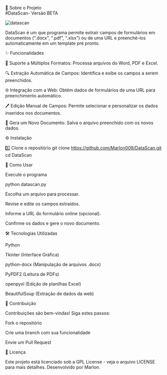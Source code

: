 📌 Sobre o Projeto  
#DataScan- Versão BETA

![datascan](https://github.com/user-attachments/assets/620389a2-ad97-4c9d-9209-dbb4087052a5)



DataScan é um que programa permite extrair campos de formulários em documentos (".docx", ".pdf", ".xlsx") ou de uma URL e preenchê-los automaticamente em um template pré pronto.

✨ Funcionalidades

📄 Suporte a Múltiplos Formatos: Processa arquivos do Word, PDF e Excel.

🔍 Extração Automática de Campos: Identifica e exibe os campos a serem preenchidos.

🌐 Integração com a Web: Obtém dados de formulários de uma URL para preenchimento automático.

🖊️ Edição Manual de Campos: Permite selecionar e personalizar os dados inseridos nos documentos.

💾 Gera um Novo Documento: Salva o arquivo preenchido com os novos dados.

⚙️ Instalação


1️⃣ Clone o repositório
git clone https://github.com/Marlon009/DataScan.git
cd DataScan


🚀 Como Usar

Execute o programa

python datascan.py

Escolha um arquivo para processar.

Revise e edite os campos extraídos.

Informe a URL do formulário online (opcional).

Confirme os dados e gere o novo documento.

🛠️ Tecnologias Utilizadas

Python

Tkinter (Interface Gráfica)

python-docx (Manipulação de arquivos .docx)

PyPDF2 (Leitura de PDFs)

openpyxl (Edição de planilhas Excel)

BeautifulSoup (Extração de dados da web)

🤝 Contribuição

Contribuições são bem-vindas! Siga estes passos:

Fork o repositório

Crie uma branch com sua funcionalidade

Envie um Pull Request

📜 Licença

Este projeto está licenciado sob a GPL License - veja o arquivo LICENSE para mais detalhes.
Desenvolvido por Marlon.



